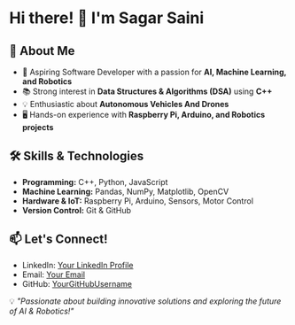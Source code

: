 # Hi there! 👋 I'm Sagar Saini

## 🚀 About Me

- 🎯 Aspiring Software Developer with a passion for **AI, Machine Learning, and Robotics**
- 📚 Strong interest in **Data Structures & Algorithms (DSA)** using **C++**
- 💡 Enthusiastic about **Autonomous Vehicles And Drones**
- 🖥️ Hands-on experience with **Raspberry Pi, Arduino, and Robotics projects**

## 🛠️ Skills & Technologies

- **Programming:** C++, Python, JavaScript
- **Machine Learning:** Pandas, NumPy, Matplotlib, OpenCV
- **Hardware & IoT:** Raspberry Pi, Arduino, Sensors, Motor Control
- **Version Control:** Git & GitHub

## 📫 Let's Connect!

- LinkedIn: [Your LinkedIn Profile](#)
- Email: [Your Email](mailto:your.email@example.com)
- GitHub: [YourGitHubUsername](https://github.com/YourGitHubUsername)

💡 _"Passionate about building innovative solutions and exploring the future of AI & Robotics!"_
